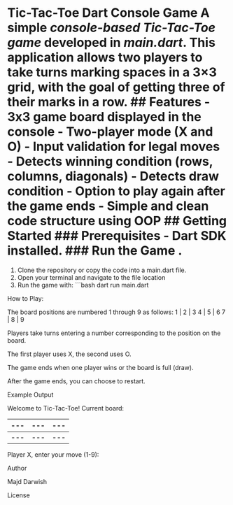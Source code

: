 # Tic-Tac-Toe Dart Console Game A simple *console-based Tic-Tac-Toe game* developed in *main.dart*. This application allows two players to take turns marking spaces in a 3×3 grid, with the goal of getting three of their marks in a row. ## Features - 3x3 game board displayed in the console - Two-player mode (X and O) - Input validation for legal moves - Detects winning condition (rows, columns, diagonals) - Detects draw condition - Option to play again after the game ends - Simple and clean code structure using OOP ## Getting Started ### Prerequisites - Dart SDK installed.  ### Run the Game .
1. Clone the repository or copy the code into a main.dart file. 
2. Open your terminal and navigate to the file location 
3. Run the game with: ```bash dart run main.dart 

How to Play:

The board positions are numbered 1 through 9 as follows:
1 | 2 | 3
4 | 5 | 6
7 | 8 | 9 

Players take turns entering a number corresponding to the position on the board.

The first player uses X, the second uses O.

The game ends when one player wins or the board is full (draw).

After the game ends, you can choose to restart.

Example Output

Welcome to Tic-Tac-Toe! Current board:

---|---|---
---|---|---
---|---|---

Player X, enter your move (1-9): 

Author

Majd Darwish

License
